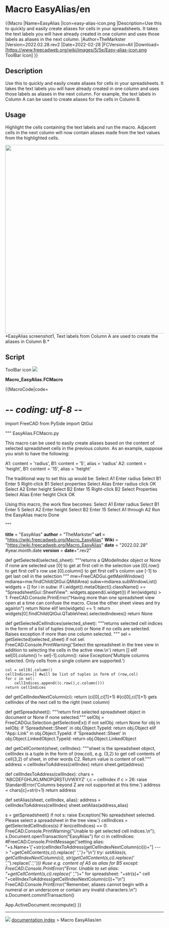 # Macro EasyAlias/en
{{Macro
|Name=EasyAlias
|Icon=easy-alias-icon.png
|Description=Use this to quickly and easily create aliases for cells in your spreadsheets. It takes the text labels you will have already created in one column and uses those labels as aliases in the next column.
|Author=TheMarkster
|Version=2022.02.28.rev2
|Date=2022-02-28
|FCVersion=All
|Download=[https://www.freecadweb.org/wiki/images/5/5e/Easy-alias-icon.png ToolBar Icon]
}}

## Description

Use this to quickly and easily create aliases for cells in your spreadsheets. It takes the text labels you will have already created in one column and uses those labels as aliases in the next column. For example, the text labels in Column A can be used to create aliases for the cells in Column B.

## Usage

Highlight the cells containing the text labels and run the macro. Adjacent cells in the next column will now contain aliases made from the text values from the highlighted cells.

<img alt="" src=images/EasyAlias-scr1.png  style="width:600px;"> 
*EasyAlias screenshot1, Text labels from Column A are used to create the aliases in Column B.*

## Script

ToolBar icon ![](images/easy-alias-icon.png )

**Macro\_EasyAlias.FCMacro**


{{MacroCode|code=
# -*- coding: utf-8 -*-
import FreeCAD
from PySide import QtGui

"""
EasyAlias.FCMacro.py

This macro can be used to easily create aliases based on the content of selected spreadsheet 
cells in the previous column.  As an example, suppose you wish to have the following:

A1: content = 'radius', B1: content = '5', alias = 'radius'
A2: content = 'height', B1: content = '15', alias = 'height'

The traditional way to set this up would be:
Select A1
Enter radius
Select B1
Enter 5
Right-click B1
Select properties
Select Alias
Enter radius
click OK
Select A2
Enter height
Select B2
Enter 15
Right-click B2
Select Properties
Select Alias
Enter height
Click OK

Using this macro, the work flow becomes:
Select A1
Enter radius
Select B1
Enter 5
Select A2
Enter height
Select B2
Enter 15
Select A1 through A2
Run the EasyAlias macro
Done

"""

__title__ = "EasyAlias"
__author__ = "TheMarkster"
__url__ = "https://wiki.freecadweb.org/Macro_EasyAlias"
__Wiki__ = "https://wiki.freecadweb.org/Macro_EasyAlias"
__date__ = "2022.02.28" #year.month.date
__version__ = __date__+".rev2"


def getSelected(selected_sheet):
    """returns a QModelIndex object or None if none are selected
   use [0] to get at first cell in the selection
   use [0].row() to get first cell's row
   use [0].column() to get first cell's column
   use [-1] to get last cell in the selection
"""
    mw=FreeCADGui.getMainWindow()
    mdiarea=mw.findChild(QtGui.QMdiArea)
    subw=mdiarea.subWindowList()
    widgets = []
    for i in subw:
        if i.widget().metaObject().className() == "SpreadsheetGui::SheetView":
            widgets.append(i.widget())
    if len(widgets) > 1:
        FreeCAD.Console.PrintError("Having more than one spreadsheet view open at a time can confuse the macro.  Close the other sheet views and try again\n")
        return None
    elif len(widgets) == 1:
        return widgets[0].findChild(QtGui.QTableView).selectedIndexes()
    return None

def getSelectedCellIndices(selected_sheet):
    """returns selected cell indices in the form of a list of tuples (row,col)
    or None if no cells are selected.  Raises exception if more than one column selected.
"""
    sel = getSelected(selected_sheet)
    if not sel:
        FreeCAD.Console.PrintWarning('Select the spreadsheet in the tree view in addition to selecting the cells in the active view.\n')
        return []
    elif sel[0].column() != sel[-1].column():
        raise Exception('Multiple columns selected.  Only cells from a single column are supported.')

    col = sel[0].column()
    cellIndices=[] #will be list of tuples in form of (row,col)
    for c in sel:
        cellIndices.append((c.row(),c.column()))
    return cellIndices

def getCellIndexNextColumn(ci):
   return (ci[0],ci[1]+1) #(ci[0],ci[1]+1) gets cellIndex of the next cell to the right (next column)


def getSpreadsheet():
    """return first selected spreadsheet object in document or None if none selected."""
    selObj = FreeCADGui.Selection.getSelectionEx()
    if not selObj:
        return None
    for obj in selObj:
        if 'Spreadsheet::Sheet' in obj.Object.TypeId:
            return obj.Object
        elif "App::Link" in obj.Object.TypeId:
            if 'Spreadsheet::Sheet' in obj.Object.LinkedObject.TypeId:
                return obj.Object.LinkedObject

def getCellContent(sheet, cellIndex):
    """sheet is the spreadsheet object, cellIndex is a tuple in the form of (row,col), e.g. (3,2) to get cell
contents of cell(3,2) of sheet, in other words C2.  Return value is content of cell."""
    address = cellIndexToAddress(cellIndex)
    return sheet.get(address)

def cellIndexToAddress(cellIndex):
    chars = 'ABCDEFGHIJKLMNOPQRSTUVWXYZ'
    r,c = cellIndex
    if c > 26:
        raise StandardError('Columns beyond Z are not supported at this time.')
    address = chars[c]+str(r+1)
    return address
    
def setAlias(sheet, cellIndex, alias):
    address = cellIndexToAddress(cellIndex)
    sheet.setAlias(address,alias)

s = getSpreadsheet()
if not s:
    raise Exception('No spreadsheet selected.  Please select a spreadsheet in the tree view.')
cellIndices = getSelectedCellIndices(s)
if len(cellIndices) == 0:
    FreeCAD.Console.PrintWarning("Unable to get selected cell indices.\n");
s.Document.openTransaction("EasyAlias")
for ci in cellIndices:
    #FreeCAD.Console.PrintMessage("setting alias: "+s.Name+'['+str(cellIndexToAddress(getCellIndexNextColumn(ci)))+"] ---> "+getCellContent(s,ci).replace(' ','_')+"\n")
    try:
        setAlias(s, getCellIndexNextColumn(ci), str(getCellContent(s,ci).replace(' ','_').replace('.','_')))  #use e.g. content of A5 as alias for B5
    except:
        FreeCAD.Console.PrintError("Error.  Unable to set alias: "+getCellContent(s,ci).replace(' ','_')+" for spreadsheet: "+str(s)+" cell "+cellIndexToAddress(getCellIndexNextColumn(ci))+"\n")
        FreeCAD.Console.PrintError("Remember, aliases cannot begin with a numeral or an underscore or contain any invalid characters.\n")
s.Document.commitTransaction()

App.ActiveDocument.recompute()
}}



---
![](images/Right_arrow.png) [documentation index](../README.md) > Macro EasyAlias/en
